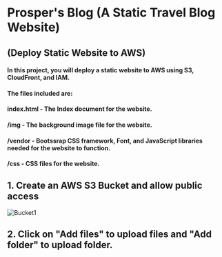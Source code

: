 # Prosper's Blog (A Static Travel Blog Website)
## (Deploy Static Website to AWS)

#### In this project, you will deploy a static website to AWS using S3, CloudFront, and IAM.

#### The files included are: 

#### index.html - The Index document for the website.
#### /img - The background image file for the website.
#### /vendor - Bootssrap CSS framework, Font, and JavaScript libraries needed for the website to function.
#### /css - CSS files for the website.
##

## 1. Create an AWS S3 Bucket and allow public access

![Bucket1](https://user-images.githubusercontent.com/97234029/170700330-d472d03d-1d23-4ae3-ac3c-4b0f26aa1a2b.jpg)

## 2. Click on "Add files" to upload files and "Add folder" to upload folder.
